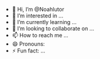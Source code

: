- 👋 Hi, I’m @Noahlutor
- 👀 I’m interested in ...
- 🌱 I’m currently learning ...
- 💞️ I’m looking to collaborate on ...
- 📫 How to reach me ...
- 😄 Pronouns: 
- ⚡ Fun fact: ...

<!---
Noahlutor/Noahlutor is a ✨ special ✨ repository because its `README.md` (this file) appears on your GitHub profile.
You can click the Preview link to take a look at your changes.
--->
